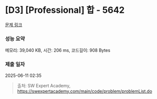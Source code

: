 # [D3] [Professional] 합 - 5642 

[문제 링크](https://swexpertacademy.com/main/code/problem/problemDetail.do?contestProbId=AWXQm2SqdxkDFAUo) 

### 성능 요약

메모리: 39,040 KB, 시간: 206 ms, 코드길이: 908 Bytes

### 제출 일자

2025-06-11 02:35



> 출처: SW Expert Academy, https://swexpertacademy.com/main/code/problem/problemList.do